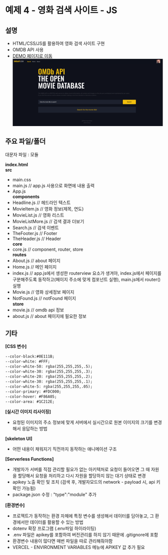 # 예제 4 - 영화 검색 사이트 - JS

## 설명
- HTML/CSS/JS를 활용하여 영화 검색 사이트 구현
- OMDB API 사용
- <a href="https://movie-app-ivory-six.vercel.app/#/" target = "_blank">DEMO 페이지로 이동</a>
![preview](./src/image/preview.png)

## 주요 파일/폴더
대문자 파일 : 모듈

**index.html**  
**src**
- main.css
- main.js // app.js 사용으로 화면에 내용 출력
- App.js  
**components**
- Headline.js // 헤드라인 텍스트
- MovieItem.js // 영화 정보(제목, 연도)
- MovieList.js // 영화 리스트
- MovieListMore.js // 검색 결과 더보기
- Search.js // 검색 이벤트
- TheFooter.js // Footer
- TheHeader.js // Header  
**core**
- core.js // component, router, store  
**routes**
- About.js // about 페이지
- Home.js // 메인 페이지
- index.js // app.js에서 생성한 routerview 요소가 생겨야, index.js에서 페이지를 구분해주도록 동작하고(페이지 주소에 맞게 컴포넌트 실행), main.js에서 router() 실행
- Movie.js // 영화 상세정보 페이지
- NotFound.js // notFound 페이지  
**store**
- movie.js // omdb api 정보
- about.js // about 페이지에 필요한 정보

## 기타
**[CSS 변수]**  
```
--color-black:#0E111B;  
--color-white: #FFF;  
--color-white-50: rgba(255,255,255,.5);  
--color-white-30: rgba(255,255,255,.3);  
--color-white-20: rgba(255,255,255,.2);  
--color-white-30: rgba(255,255,255,.1);  
--color-white-5: rgba(255,255,255,.05);  
--color-primary: #FDC000;  
--color-hover: #F86A05;  
--color-area: #1C212E;  
```

**[실시간 이미지 리사이징]**
- 요청된 이미지의 주소 정보에 맞게 서버에서 실시간으로 원본 이미지의 크기를 변경해서 응답하는 방법

**[skeleton UI]**
- 어떤 내용이 채워지기 직전까지 동작하는 애니메이션 구조

**[Serverless Functions]**
- 개발자가 서버를 직접 관리할 필요가 없는 아키텍처로 요청이 들어오면 그 때 자원을 할당해서 요청을 처리하고 다시 자원을 할당하지 않는 대기 상태로 변경
- apikey 노출 확인 및 조치 (검색 후, 개발자모드의 network - payload 시, api 키 확인 가능됨)
- package.json 수정 : "type":"module" 추가

**[환경변수]**
- 프로젝트가 동작하는 환경 자체에 특정 변수를 생성해서 데이터를 담아놓고, 그 환경에서만 데이터를 활용할 수 있는 방법
- dotenv 확장 프로그램 (.env파일 하이라이팅)
- .env 파일은 apikey를 포함하여 버전관리를 하지 않기 때문에 .gitignore에 포함
- 환경변수 내용이 많다면 매번 파일을 따로 관리해줘야함
- VERCEL - ENVIRONMENT VARIABLES 메뉴에 APIKEY 값 추가 필요